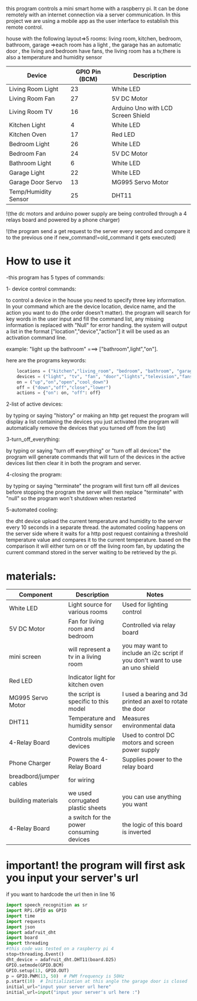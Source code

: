 this program controls a mini smart home with a raspberry pi. It can be done remotely 
with an internet connection via a server communication. In this project we are using a mobile app as the 
user interface to establish this remote control.

house with the following layout=>5 rooms: living room, kitchen, bedroom, bathroom, garage
=>each room has a light , the garage has an automatic door , the living and bedroom have fans,
the living room has a tv,there is also a temperature and humidity sensor
 
| Device                   | GPIO Pin (BCM) | Description                          |
|--------------------------|----------------|--------------------------------------|
| Living Room Light        | 23             | White LED                            |
| Living Room Fan          | 27             | 5V DC Motor                          |
| Living Room TV           | 16             | Arduino Uno with LCD Screen Shield   |
| Kitchen Light            | 4              | White LED                            |
| Kitchen Oven             | 17             | Red LED                              |
| Bedroom Light            | 26             | White LED                            |
| Bedroom Fan              | 24             | 5V DC Motor                          |
| Bathroom Light           | 6              | White LED                            |
| Garage Light             | 22             | White LED                            |
| Garage Door Servo        | 13             | MG995 Servo Motor                    |
| Temp/Humidity Sensor     | 25             | DHT11                                |

!(the dc motors and arduino power supply are being controlled through a 4 relays board and powered by a phone charger)

!(the program send a get request to the server every second and compare it to the previous one if new_command!=old_command it gets executed)
# How to use it
-this program has 5 types of commands:

1- device control commands:

to control a device in the house you need to specify three key information.
In your command which are the device location, device name, and the action you want to do (the order doesn't matter).
the program will search for key words in the user input and fill the command list, any missing information is replaced with "Null"
for error handing. 
the system will output a list in the format ["location","device","action"] it will be used as an activation command line.

example: "light up the bathroom" ===> ["bathroom",light","on"].

here are the programs keywords:
```python
    locations = ("kitchen","living_room", "bedroom", "bathroom", "garage")
    devices = ("light", "tv", "fan", "door","lights","television","fans","oven")
    on = ("up","on","open","cool_down")
    off = ("down","off","close","lower")
    actions = {"on": on, "off": off}
```
2-list of active devices:

by typing or saying "history" or making an http get request the program will display a list containing the devices you just activated
(the program will automatically remove the devices that you turned off from the list)

3-turn_off_everything:

by typing or saying "turn off everything" or "turn off all devices" the program will 
generate commands that will turn of the devices in the active devices list then clear it in both the program and server.

4-closing the program:

by typing or saying "terminate" the program will first turn off all devices before stopping the program
the server will then replace "terminate" with "null" so the program won't shutdown when restarted

5-automated cooling:

the dht device upload the current temperature and humidity to the server every 10 seconds in a separate thread.
the automated cooling happens on the server side where it waits for a http post request containing a threshold
temperature value and compares it to the current temperature. based on the comparison it will either turn on or 
off the living room fan, by updating the current command stored in the server waiting to be retrieved by the pi.

# materials:

| Component              | Description                             | Notes                                |
|------------------------|-----------------------------------------|--------------------------------------|
| White LED              | Light source for various rooms          | Used for lighting control            |
| 5V DC Motor            | Fan for living room and bedroom         | Controlled via relay board           |
| mini screen            | will represent a tv in a living room    |you may want to include an i2c script if you don't want to use an uno shield|
| Red LED                | Indicator light for kitchen oven        |                                      |
| MG995 Servo Motor      | the script is specific to this model    |I used a bearing and 3d printed an axel to rotate the door |
| DHT11                  | Temperature and humidity sensor         | Measures environmental data          |
| 4-Relay Board          | Controls multiple devices               | Used to control DC motors and screen power supply |
| Phone Charger          | Powers the 4-Relay Board                | Supplies power to the relay board    |
|breadbord/jumper cables | for wiring                              |                                      |
|building materials      | we used corrugated plastic sheets       |you can use anything you want         |
|4-Relay Board           | a switch for the power consuming devices| the logic of this board is inverted  |

# important! the program will first ask you input your server's url
if you want to hardcode the url then in line 16
```python
import speech_recognition as sr
import RPi.GPIO as GPIO
import time
import requests
import json
import adafruit_dht
import board
import threading
#this code was tested on a raspberry pi 4
stop=threading.Event()
dht_device = adafruit_dht.DHT11(board.D25)
GPIO.setmode(GPIO.BCM)
GPIO.setup(13, GPIO.OUT)
p = GPIO.PWM(13, 50)  # PWM frequency is 50Hz
p.start(10)  # Initialization at this angle the garage door is closed
initial_url="input your server url here"                                            #<====hardcode your url here
initial_url=input("input your server's url here :")                                 #<====comment this line
```

